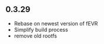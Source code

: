<!-- https://developers.home-assistant.io/docs/add-ons/presentation#keeping-a-changelog -->
## 0.3.29
- Rebase on newest version of fEVR
- Simplify build process
- remove old rootfs